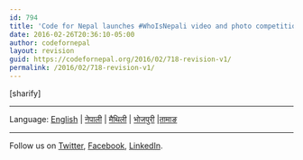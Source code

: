 ```yaml
---
id: 794
title: 'Code for Nepal launches #WhoIsNepali video and photo competition for 75,000 rupees'
date: 2016-02-26T20:36:10-05:00
author: codefornepal
layout: revision
guid: https://codefornepal.org/2016/02/718-revision-v1/
permalink: /2016/02/718-revision-v1/
---
```

  
[sharify]

* * *

<div>
  Language: <a href="#/event/en">English</a> | <a href="#/event/np">नेपाली</a> | <a href="#/event/mt">मैथिली</a> | <a href="#/event/bj">भोजपुरी</a> |<a href="#/event/tm">तामाङ</a></p> 
  
  <hr />
  
  <div>
  </div>
</div>

<div id='contact-form-794'>
</div>

<span style="font-weight: 400;">Follow us on </span>[<span style="font-weight: 400;">Twitter</span>](https://twitter.com/codefornepal)<span style="font-weight: 400;">, </span>[<span style="font-weight: 400;">Facebook</span>](https://www.facebook.com/codefornepal/)<span style="font-weight: 400;">, </span>[<span style="font-weight: 400;">LinkedIn</span>](https://www.linkedin.com/company/code-for-nepal)<span style="font-weight: 400;">. </span>